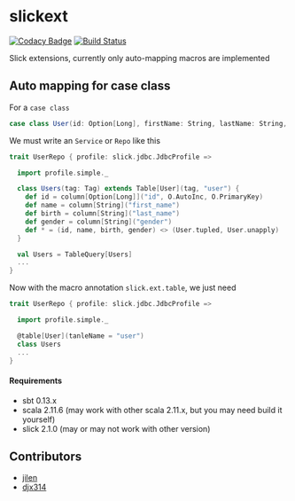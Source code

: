 # slickext
[![Codacy Badge](https://www.codacy.com/project/badge/838cc1f9b9ae4397a3961f9fb1a790fa)](https://www.codacy.com/app/jilen-zhang/slickext)
[![Build Status](https://travis-ci.org/jilen/slickext.svg?branch=master)](https://travis-ci.org/jilen/slickext)

Slick extensions, currently only auto-mapping macros are implemented

## Auto mapping for case class

For a `case class`
```scala
case class User(id: Option[Long], firstName: String, lastName: String, gender: String)
```
We must write an `Service` or `Repo` like this
```scala
trait UserRepo { profile: slick.jdbc.JdbcProfile =>

  import profile.simple._

  class Users(tag: Tag) extends Table[User](tag, "user") {
    def id = column[Option[Long]]("id", O.AutoInc, O.PrimaryKey)
    def name = column[String]("first_name")
    def birth = column[String]("last_name")
    def gender = column[String]("gender")
    def * = (id, name, birth, gender) <> (User.tupled, User.unapply)
  }

  val Users = TableQuery[Users]
  ...
}
```

Now with the macro annotation `slick.ext.table`, we just need
```scala
trait UserRepo { profile: slick.jdbc.JdbcProfile =>

  import profile.simple._

  @table[User](tanleName = "user")
  class Users
  ...
}

```

#### Requirements
+ sbt 0.13.x
+ scala 2.11.6 (may work with other scala 2.11.x, but you may need build it yourself)
+ slick 2.1.0 (may or may not work with other version)

## Contributors
+ [jilen](https://github.com/jilen)
+ [djx314](https://github.com/djx314)
